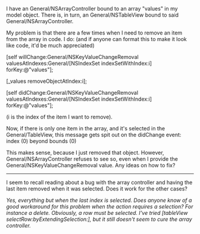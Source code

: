 I have an General/NSArrayController bound to an array "values" in my model object.  There is, in turn, an General/NSTableView bound to said General/NSArrayController.

My problem is that there are a few times when I need to remove an item from the array in code.  I do: (and if anyone can format this to make it look like code, it'd be much appreciated)

    
[self      willChange:General/NSKeyValueChangeRemoval
      valuesAtIndexes:General/[NSIndexSet indexSetWithIndex:i]       
               forKey:@"values"];

[_values removeObjectAtIndex:i];

[self       didChange:General/NSKeyValueChangeRemoval
      valuesAtIndexes:General/[NSIndexSet indexSetWithIndex:i]
               forKey:@"values"];


(i is the index of the item I want to remove).

Now, if there is only one item in the array, and it's selected in the General/TableView, this message gets spit out on the didChange event:
index (0) beyond bounds (0)

This makes sense, because I just removed that object.  However, General/NSArrayController refuses to see so, even when I provide the General/NSKeyValueChangeRemoval value.  Any ideas on how to fix?

----

I seem to recall reading about a bug with the array controller and having the last item removed when it was selected. Does it work for the other cases?

*Yes, everything but when the last index is selected.  Does anyone know of a good workaround for this problem when the action requires a selection?  For instance a delete.  Obviously, a row must be selected.  I've tried [tableView selectRow:byExtendingSelection:], but it still doesn't seem to cure the array controller.*